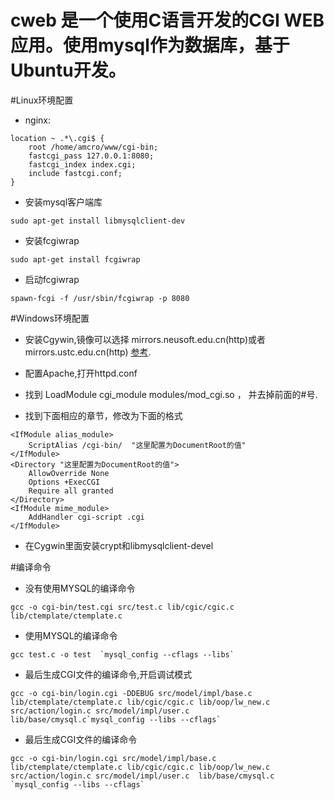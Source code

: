 # cweb 是一个使用C语言开发的CGI WEB应用。使用mysql作为数据库，基于Ubuntu开发。

#Linux环境配置
* nginx:
```
location ~ .*\.cgi$ {
    root /home/amcro/www/cgi-bin;
    fastcgi_pass 127.0.0.1:8080;
    fastcgi_index index.cgi;
    include fastcgi.conf;
}
```
* 安装mysql客户端库
```
sudo apt-get install libmysqlclient-dev
```
* 安装fcgiwrap
```
sudo apt-get install fcgiwrap
```
* 启动fcgiwrap
```
spawn-fcgi -f /usr/sbin/fcgiwrap -p 8080
```

#Windows环境配置
* 安装Cgywin,镜像可以选择 mirrors.neusoft.edu.cn(http)或者mirrors.ustc.edu.cn(http)
[参考](https://cygwin.com/mirrors.html).


* 配置Apache,打开httpd.conf
* 找到 LoadModule cgi_module modules/mod_cgi.so ， 并去掉前面的#号.
* 找到下面相应的章节，修改为下面的格式
```
<IfModule alias_module>
    ScriptAlias /cgi-bin/  "这里配置为DocumentRoot的值"
</IfModule>
<Directory "这里配置为DocumentRoot的值">
    AllowOverride None
    Options +ExecCGI
    Require all granted
</Directory>
<IfModule mime_module>
    AddHandler cgi-script .cgi
</IfModule>
```
* 在Cygwin里面安装crypt和libmysqlclient-devel


#编译命令
* 没有使用MYSQL的编译命令
```
gcc -o cgi-bin/test.cgi src/test.c lib/cgic/cgic.c lib/ctemplate/ctemplate.c
```
* 使用MYSQL的编译命令
```
gcc test.c -o test  `mysql_config --cflags --libs`
```
* 最后生成CGI文件的编译命令,开启调试模式
```
gcc -o cgi-bin/login.cgi -DDEBUG src/model/impl/base.c lib/ctemplate/ctemplate.c lib/cgic/cgic.c lib/oop/lw_new.c src/action/login.c src/model/impl/user.c  lib/base/cmysql.c`mysql_config --libs --cflags`
```

* 最后生成CGI文件的编译命令
```
gcc -o cgi-bin/login.cgi src/model/impl/base.c lib/ctemplate/ctemplate.c lib/cgic/cgic.c lib/oop/lw_new.c src/action/login.c src/model/impl/user.c  lib/base/cmysql.c `mysql_config --libs --cflags`
```
